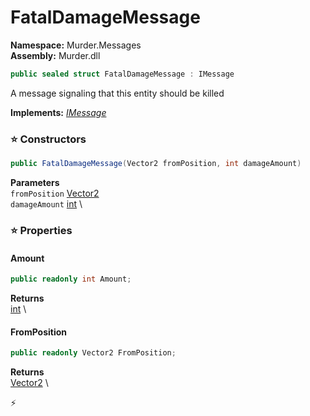 # FatalDamageMessage

**Namespace:** Murder.Messages \
**Assembly:** Murder.dll

```csharp
public sealed struct FatalDamageMessage : IMessage
```

A message signaling that this entity should be killed

**Implements:** _[IMessage](../../Bang/Components/IMessage.html)_

### ⭐ Constructors
```csharp
public FatalDamageMessage(Vector2 fromPosition, int damageAmount)
```

**Parameters** \
`fromPosition` [Vector2](../../Murder/Core/Geometry/Vector2.html) \
`damageAmount` [int](https://learn.microsoft.com/en-us/dotnet/api/System.Int32?view=net-7.0) \

### ⭐ Properties
#### Amount
```csharp
public readonly int Amount;
```

**Returns** \
[int](https://learn.microsoft.com/en-us/dotnet/api/System.Int32?view=net-7.0) \
#### FromPosition
```csharp
public readonly Vector2 FromPosition;
```

**Returns** \
[Vector2](../../Murder/Core/Geometry/Vector2.html) \


⚡